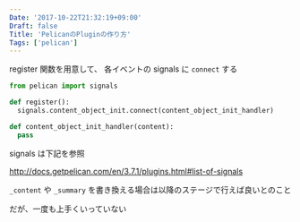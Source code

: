 ```yaml
---
Date: '2017-10-22T21:32:19+09:00'
Draft: false
Title: 'PelicanのPluginの作り方'
Tags: ['pelican']
---
```


register 関数を用意して、 各イベントの signals に `connect` する

<!--more-->

```python
from pelican import signals

def register():
  signals.content_object_init.connect(content_object_init_handler)

def content_object_init_handler(content):
  pass
```

signals は下記を参照

http://docs.getpelican.com/en/3.7.1/plugins.html#list-of-signals

`_content` や `_summary` を書き換える場合は以降のステージで行えば良いとのこと

だが、一度も上手くいっていない
